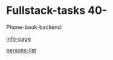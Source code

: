 # Fullstack-tasks 40-

Phone-book-backend:

  [info-page](https://vast-brook-33493.herokuapp.com/info)
  
  [persons-list](https://vast-brook-33493.herokuapp.com/api/persons)
